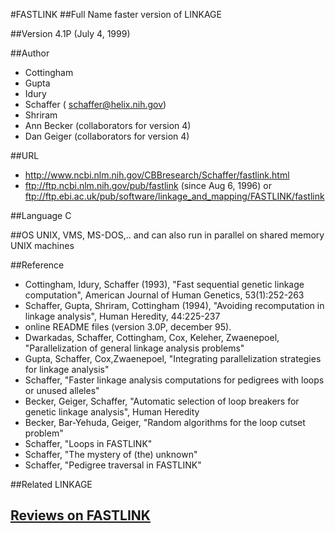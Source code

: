 #FASTLINK
##Full Name
faster version of LINKAGE

##Version
4.1P (July 4, 1999)

##Author
* Cottingham
* Gupta
* Idury
* Schaffer ( schaffer@helix.nih.gov)
* Shriram
* Ann Becker (collaborators for version 4)
* Dan Geiger (collaborators for version 4)

##URL
* http://www.ncbi.nlm.nih.gov/CBBresearch/Schaffer/fastlink.html
* ftp://ftp.ncbi.nlm.nih.gov/pub/fastlink (since Aug 6, 1996) or ftp://ftp.ebi.ac.uk/pub/software/linkage_and_mapping/FASTLINK/fastlink

##Language
C

##OS
UNIX, VMS, MS-DOS,.. and can also run in parallel on shared memory UNIX machines

##Reference
* Cottingham, Idury, Schaffer (1993), "Fast sequential genetic linkage computation", American Journal of Human Genetics, 53(1):252-263
* Schaffer, Gupta, Shriram, Cottingham (1994), "Avoiding recomputation in linkage analysis", Human Heredity, 44:225-237
* online README files (version 3.0P, december 95).
* Dwarkadas, Schaffer, Cottingham, Cox, Keleher, Zwaenepoel, "Parallelization of general linkage analysis problems"
* Gupta, Schaffer, Cox,Zwaenepoel, "Integrating parallelization strategies for linkage analysis"
* Schaffer, "Faster linkage analysis computations for pedigrees with loops or unused alleles"
* Becker, Geiger, Schaffer, "Automatic selection of loop breakers for genetic linkage analysis", Human Heredity
* Becker, Bar-Yehuda, Geiger, "Random algorithms for the loop cutset problem"
* Schaffer, "Loops in FASTLINK"
* Schaffer, "The mystery of (the) unknown"
* Schaffer, "Pedigree traversal in FASTLINK"

##Related
LINKAGE


## [Reviews on FASTLINK](https://github.com/gaow/genetic-analysis-software/issues/121)